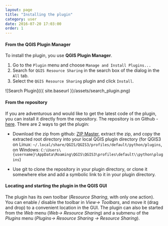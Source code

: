 ```yaml
---
layout: page
title: "Installing the plugin"
category: user 
date: 2016-07-20 17:03:00
order: 1
---
```


#### From the QGIS Plugin Manager

To install the plugin, you use **QGIS Plugin Manager**.

1. Go to the ```Plugin``` menu and choose
   ```Manage and Install Plugins...```
2. Search for ```QGIS Resource Sharing``` in the search box
   of the dialog in the ```All``` tab.
3. Select the ```QGIS Resource Sharing``` plugin and click ```Install```.

![Search Plugin]({{ site.baseurl }}/assets/search_plugin.png)

#### From the repository 
If you are adventurous and would like to get the latest code of the plugin, 
you can install it directly from the repository.
The repository is on 
Github - [here](https://github.com/QGIS-Contribution/QGIS-ResourceSharing).
There are 2 ways to get the plugin:

* Download the zip from github:
  [ZIP Master](https://github.com/QGIS-Contribution/QGIS-ResourceSharing/archive/master.zip),
  extract the zip, and copy the extracted root directory into your
  local QGIS plugin directory 
  (for QGIS3 on Linux:
  ```~/.local/share/QGIS/QGIS3/profiles/default/python/plugins```,
  on Windows:
  ```C:\Users\{username}\AppData\Roaming\QGIS\QGIS3\profiles\default\\python\plugins```)
  
* Use git to clone the repository in your plugin directory, or clone it somewhere
  else and add a symbolic link to it in your plugin directory.

#### Locating and starting the plugin in the QGIS GUI
The plugin has its own toolbar (*Resource Sharing*, with only one action).
You can enable / disable the toolbar in *View-> Toolbars*, and move it
(drag and drop) to a convenient location in the GUI.
The plugin can also be started from the *Web* menu (*Web-> Resource Sharing*)
and a submenu of the *Plugins* menu (*Plugins-> Resource Sharing -> Resource Sharing*).
